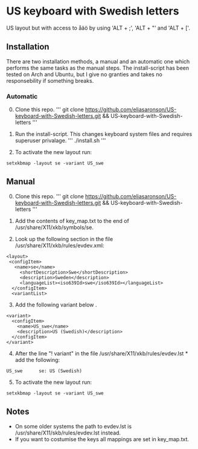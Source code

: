 # US keyboard with Swedish letters

US layout but with access to åäö by using 'ALT + ;', 'ALT + "' and 'ALT + ['.

## Installation
There are two installation methods, a manual and an automatic one which performs the same
tasks as the manual steps. The install-script has been tested on Arch and Ubuntu, but I give no granties and takes no responsebility if something breaks.
### Automatic
0. Clone this repo.
'''
git clone https://github.com/eliasaronson/US-keyboard-with-Swedish-letters.git && US-keyboard-with-Swedish-letters
'''

1. Run the install-script. This changes keyboard system files and requires superuser privalage.
'''
./install.sh
'''

2. To activate the new layout run:
```
setxkbmap -layout se -variant US_swe
```

## Manual
0. Clone this repo.
'''
git clone https://github.com/eliasaronson/US-keyboard-with-Swedish-letters.git && US-keyboard-with-Swedish-letters
'''

1. Add the contents of key_map.txt to the end of /usr/share/X11/xkb/symbols/se.

2. Look up the following section in the file /usr/share/X11/xkb/rules/evdev.xml:

```
<layout>
 <configItem>
   <name>se</name>
     <shortDescription>Swe</shortDescription>
     <description>Sweden</description>
     <languageList><iso639Id>swe</iso639Id></languageList>
  </configItem>
  <variantList>
```

3. Add the following variant below <variantList>.

```
<variant>
  <configItem>
    <name>US_swe</name>
    <description>US (Swedish)</description>
  </configItem>
</variant>
```

4. After the line "! variant" in the file /usr/share/X11/xkb/rules/evdev.lst *  add the following:

```
US_swe		se: US (Swedish)
```

5. To activate the new layout run:

```
setxkbmap -layout se -variant US_swe
```

## Notes
* On some older systems the path to evdev.lst is /usr/share/X11/skb/rules/evdev.lst instead.
* If you want to costumise the keys all mappings are set in key_map.txt.
